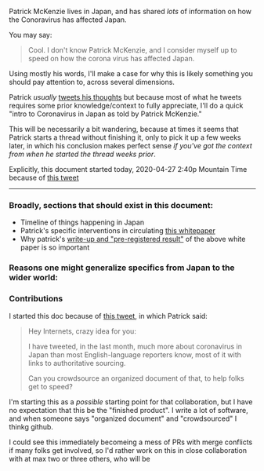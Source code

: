 


Patrick McKenzie lives in Japan, and has shared _lots_ of information on how the Conoravirus has affected Japan. 

You may say: 
> Cool. I don't know Patrick McKenzie, and I consider myself up to speed on how the corona virus has affected Japan.


Using mostly his words, I'll make a case for why this is likely something you should pay attention to, across several dimensions.

Patrick _usually_ [tweets his thoughts](https://twitter.com/patio11/) but because most of what he tweets requires some prior knowledge/context to fully appreciate, I'll do a quick "intro to Coronavirus in Japan as told by Patrick McKenzie."

This will be necessarily a bit wandering, because at times it seems that Patrick starts a thread without finishing it, only to pick it up a few weeks later, in which his conclusion makes perfect sense _if you've got the context from when he started the thread weeks prior_. 

Explicitly, this document started today, 2020-04-27 2:40p Mountain Time because of [this tweet](https://twitter.com/patio11/status/1254856324950528001?s=20)

---------------------------------

### Broadly, sections that should exist in this document:

- Timeline of things happening in Japan
- Patrick's specific interventions in circulating [this whitepaper](https://rentry.co/covid19-japan-mr)
- Why patrick's [write-up and "pre-registered result"](https://www.kalzumeus.com/2020/04/21/japan-coronavirus/) of the above white paper is so important




### Reasons one might generalize specifics from Japan to the wider world:



















### Contributions

I started this doc because of [this tweet](https://twitter.com/patio11/status/1254856324950528001), in which Patrick said:

> Hey Internets, crazy idea for you:
> 
> I have tweeted, in the last month, much more about coronavirus in Japan than most English-language reporters know, most of it with links to authoritative sourcing.
> 
> Can you crowdsource an organized document of that, to help folks get to speed?

I'm starting this as a _possible_ starting point for that collaboration, but I have no expectation that this be the "finished product". I write a lot of software, and when someone says "organized document" and "crowdsourced" I thinkg github.

I could see this immediately becomeing a mess of PRs with merge conflicts if many folks get involved, so I'd rather work on this in close collaboration with at max two or three others, who will be 